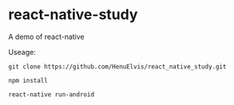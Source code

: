# react-native-study

A demo of react-native

Useage:
```
git clone https://github.com/HenuElvis/react_native_study.git
```

```
npm install
```

```
react-native run-android
```


